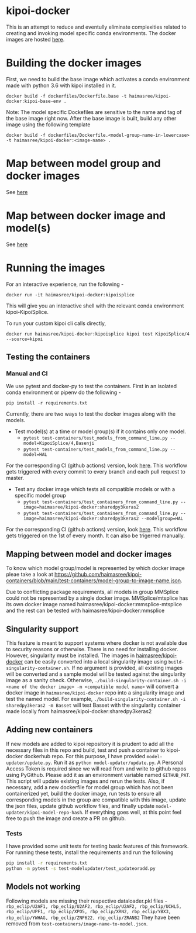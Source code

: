 # kipoi-docker
This is an attempt to reduce  and eventully eliminate complexities related to creating and invoking model specific conda environments. The docker images are hosted 
[here](https://hub.docker.com/repository/docker/haimasree/kipoi-docker).

# Building the docker images

First, we need to build the base image which activates a conda environment made with python 3.6 with kipoi installed in it.
```
docker build -f dockerfiles/Dockerfile.base -t haimasree/kipoi-docker:kipoi-base-env .
```
Note: The model specific Dockefiles are sensitive to the name and tag of the base image right now. 
After the base image is built, build any other image using the following template
```
docker build -f dockerfiles/Dockerfile.<model-group-name-in-lowercase> -t haimasree/kipoi-docker:<image-name> .
```
# Map between model group and docker images

See [here](https://github.com/haimasree/kipoi-containers/blob/main/test-containers/model-group-to-image-name.json)

# Map between docker image and model(s)

See [here](https://github.com/haimasree/kipoi-containers/blob/main/test-containers/image-name-to-model.json)


# Running the images
For an interactive experience, run the following -
```
docker run -it haimasree/kipoi-docker:kipoisplice
```
This will give you an interactive shell with the relevant conda environment kipoi-KipoiSplice.

To run your custom kipoi cli calls directly,
```
docker run haimasree/kipoi-docker:kipoisplice kipoi test KipoiSplice/4 --source=kipoi
```

## Testing the containers

### Manual and CI

We use pytest and docker-py to test the containers.
First in an isolated conda environment or pipenv do the following -
```
pip install -r requirements.txt
```

Currently, there are two ways to test the docker images along with the models.

- Test model(s) at a time or model group(s) if it contains only one model.
  - ```pytest test-containers/test_models_from_command_line.py --model=KipoiSplice/4,Basenji```
  - ```pytest test-containers/test_models_from_command_line.py --model=HAL```

For the corresponding CI (github actions) version, look [here](https://github.com/haimasree/kipoi-containers/blob/main/.github/workflows/test-images.yml).
This workflow gets triggered with every commit to every branch and each pull request to master.
 
 
- Test any docker image which tests all compatible models or with a specific model group
  - ```pytest test-containers/test_containers_from_command_line.py --image=haimasree/kipoi-docker:sharedpy3keras2```
  - ```pytest test-containers/test_containers_from_command_line.py --image=haimasree/kipoi-docker:sharedpy3keras2 --modelgroup=HAL```
  
For the corresponding CI (github actions) version, look [here](https://github.com/haimasree/kipoi-containers/blob/main/.github/workflows/build-and-test-images.yml).
This workflow gets triggered on the 1st of every month. It can also be trigerred manually.
  
  
## Mapping between model and docker images

To know which model group/model is represented by which docker image pleae take a look at https://github.com/haimasree/kipoi-containers/blob/main/test-containers/model-group-to-image-name.json.

Due to conflicting package requirements, all models in group MMSplice could not be represented by a single docker image. MMSplice/mtsplice has its own docker image named haimasree/kipoi-docker:mmsplice-mtsplice and the rest can be tested with haimasree/kipoi-docker:mmsplice

## Singularity support

This feature is meant to support systems where docker is not available due to security reasons or otherwise. There is no need for installing docker. However, singularity must be installed.
The images in [haimasree/kipoi-docker](https://hub.docker.com/repository/docker/haimasree/kipoi-docker) can be easily converted into a local singularity image using ```build-singularity-container.sh```. If no argument is provided, all existing images will be converted and a sample model will be tested against the singularity image as a sanity check. Otherwise, ```./build-singularity-container.sh -i <name of the docker image> -m <compatible model name>``` will convert a docker image in ```haimasree/kipoi-docker``` repo into a singularity image and test the named model. For example,  ```./build-singularity-container.sh -i sharedpy3keras2 -m Basset``` will test Basset with the singularity container made locally from haimasree/kipoi-docker:sharedpy3keras2

## Adding new containers

If new models are added to kipoi repository it is prudent to add all the necessary files in this repo and build, test and push a container to kipoi-docker dockerhub repo. For this purpose, I have provided ```model-updater/update.py```. Run it as ```python model-updater/update.py```. A Personal Access Token is required since we will read from and write to github repos using PyGithub. Please add it as an environment variable named ```GITHUB_PAT```. This script will update existing images and rerun the tests. Also, if necessary, add a new dockerfile for model group which has not been containerized yet, build the docker  image, run tests to ensure all corresponding models in the group are compatible with this image, update the json files, update github workflow files, and finally update ```model-updater/kipoi-model-repo-hash```.  If everything goes well, at this point feel free to push the image and create a PR on github.

### Tests

I have provided some unit tests for testing basic features of this framework. For running these tests, install the requirements and run the following

```bash
pip install -r requirements.txt
python -m pytest -s test-modelupdater/test_updateoradd.py
```

## Models not working

Following models are missing their respective dataloader.pkl files -
```rbp_eclip/U2AF1, rbp_eclip/U2AF2, rbp_eclip/U2AF2, rbp_eclip/UCHL5, rbp_eclip/UPF1, rbp_eclip/XPO5, rbp_eclip/XRN2, rbp_eclip/YBX3, rbp_eclip/YWHAG, rbp_eclip/ZNF622, rbp_eclip/ZRANB2```
They have been removed from ```test-containers/image-name-to-model.json```.

